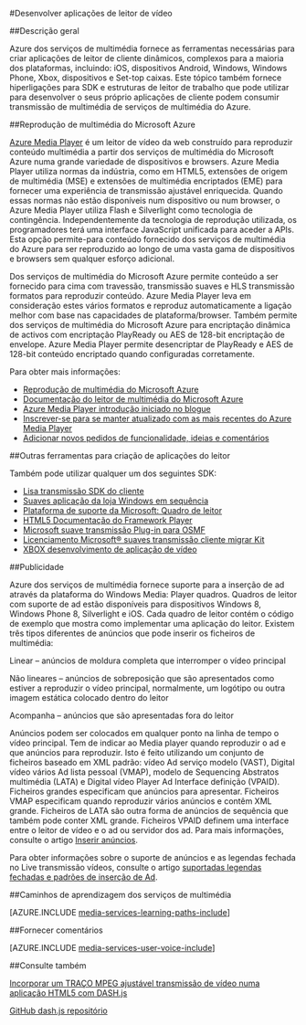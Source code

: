 <properties 
    pageTitle="Desenvolver aplicações de leitor de vídeo" 
    description="O tópico fornece ligações para o leitor de quadros e plug-ins que pode utilizar para desenvolver o seus próprio aplicações de cliente podem consumir transmissão de multimédia de serviços de multimédia." 
    authors="Juliako" 
    manager="erikre" 
    editor="" 
    services="media-services" 
    documentationCenter=""/>

<tags 
    ms.service="media-services" 
    ms.workload="media" 
    ms.tgt_pltfrm="na" 
    ms.devlang="na" 
    ms.topic="article" 
    ms.date="09/26/2016"
    ms.author="juliako"/>


#<a name="develop-video-player-applications"></a>Desenvolver aplicações de leitor de vídeo

##<a name="overview"></a>Descrição geral

Azure dos serviços de multimédia fornece as ferramentas necessárias para criar aplicações de leitor de cliente dinâmicos, complexos para a maioria dos plataformas, incluindo: iOS, dispositivos Android, Windows, Windows Phone, Xbox, dispositivos e Set-top caixas. Este tópico também fornece hiperligações para SDK e estruturas de leitor de trabalho que pode utilizar para desenvolver o seus próprio aplicações de cliente podem consumir transmissão de multimédia de serviços de multimédia do Azure.

##<a name="azure-media-player"></a>Reprodução de multimédia do Microsoft Azure

[Azure Media Player](http://aka.ms/ampinfo) é um leitor de vídeo da web construído para reproduzir conteúdo multimédia a partir dos serviços de multimédia do Microsoft Azure numa grande variedade de dispositivos e browsers. Azure Media Player utiliza normas da indústria, como em HTML5, extensões de origem de multimédia (MSE) e extensões de multimédia encriptados (EME) para fornecer uma experiência de transmissão ajustável enriquecida. Quando essas normas não estão disponíveis num dispositivo ou num browser, o Azure Media Player utiliza Flash e Silverlight como tecnologia de contingência. Independentemente da tecnologia de reprodução utilizada, os programadores terá uma interface JavaScript unificada para aceder a APIs. Esta opção permite-para conteúdo fornecido dos serviços de multimédia do Azure para ser reproduzido ao longo de uma vasta gama de dispositivos e browsers sem qualquer esforço adicional.

Dos serviços de multimédia do Microsoft Azure permite conteúdo a ser fornecido para cima com travessão, transmissão suaves e HLS transmissão formatos para reproduzir conteúdo. Azure Media Player leva em consideração estes vários formatos e reproduz automaticamente a ligação melhor com base nas capacidades de plataforma/browser. Também permite dos serviços de multimédia do Microsoft Azure para encriptação dinâmica de activos com encriptação PlayReady ou AES de 128-bit encriptação de envelope. Azure Media Player permite desencriptar de PlayReady e AES de 128-bit conteúdo encriptado quando configuradas corretamente. 

Para obter mais informações:

- [Reprodução de multimédia do Microsoft Azure](http://aka.ms/ampinfo)
- [Documentação do leitor de multimédia do Microsoft Azure](http://aka.ms/ampdocs) 
- [Azure Media Player introdução iniciado no blogue](https://azure.microsoft.com/blog/2015/04/15/announcing-azure-media-player/)
- [Inscrever-se para se manter atualizado com as mais recentes do Azure Media Player](http://aka.ms/ampsignup)
- [Adicionar novos pedidos de funcionalidade, ideias e comentários](http://aka.ms/ampuservoice ) 


##<a name="other-tools-for-creating-player-applications"></a>Outras ferramentas para criação de aplicações do leitor

Também pode utilizar qualquer um dos seguintes SDK:

- [Lisa transmissão SDK do cliente](http://www.iis.net/downloads/microsoft/smooth-streaming) 
- [Suaves aplicação da loja Windows em sequência](media-services-build-smooth-streaming-apps.md)
- [Plataforma de suporte da Microsoft: Quadro de leitor](http://playerframework.codeplex.com/) 
- [HTML5 Documentação do Framework Player](http://playerframework.codeplex.com/wikipage?title=HTML5%20Player&referringTitle=Documentation) 
- [Microsoft suave transmissão Plug-in para OSMF](https://www.microsoft.com/download/details.aspx?id=36057) 
- [Licenciamento Microsoft® suaves transmissão cliente migrar Kit](http://aka.ms/sspk) 
- [XBOX desenvolvimento de aplicação de vídeo](http://xbox.create.msdn.com/) 
 

##<a name="advertising"></a>Publicidade

Azure dos serviços de multimédia fornece suporte para a inserção de ad através da plataforma do Windows Media: Player quadros. Quadros de leitor com suporte de ad estão disponíveis para dispositivos Windows 8, Windows Phone 8, Silverlight e iOS. Cada quadro de leitor contém o código de exemplo que mostra como implementar uma aplicação do leitor. Existem três tipos diferentes de anúncios que pode inserir os ficheiros de multimédia:

Linear – anúncios de moldura completa que interromper o vídeo principal

Não lineares – anúncios de sobreposição que são apresentados como estiver a reproduzir o vídeo principal, normalmente, um logótipo ou outra imagem estática colocado dentro do leitor

Acompanha – anúncios que são apresentadas fora do leitor

Anúncios podem ser colocados em qualquer ponto na linha de tempo o vídeo principal. Tem de indicar ao Media player quando reproduzir o ad e que anúncios para reproduzir. Isto é feito utilizando um conjunto de ficheiros baseado em XML padrão: vídeo Ad serviço modelo (VAST), Digital vídeo vários Ad lista pessoal (VMAP), modelo de Sequencing Abstratos multimédia (LATA) e Digital vídeo Player Ad Interface definição (VPAID). Ficheiros grandes especificam que anúncios para apresentar. Ficheiros VMAP especificam quando reproduzir vários anúncios e contêm XML grande. Ficheiros de LATA são outra forma de anúncios de sequência que também pode conter XML grande. Ficheiros VPAID definem uma interface entre o leitor de vídeo e o ad ou servidor dos ad. Para mais informações, consulte o artigo [Inserir anúncios](https://msdn.microsoft.com/library/dn387398.aspx).

Para obter informações sobre o suporte de anúncios e as legendas fechada no Live transmissão vídeos, consulte o artigo [suportadas legendas fechadas e padrões de inserção de Ad](https://msdn.microsoft.com/library/c49e0b4d-357e-4cca-95e5-2288924d1ff3#caption_ad).


##<a name="media-services-learning-paths"></a>Caminhos de aprendizagem dos serviços de multimédia

[AZURE.INCLUDE [media-services-learning-paths-include](../../includes/media-services-learning-paths-include.md)]

##<a name="provide-feedback"></a>Fornecer comentários

[AZURE.INCLUDE [media-services-user-voice-include](../../includes/media-services-user-voice-include.md)]

##<a name="see-also"></a>Consulte também

[Incorporar um TRAÇO MPEG ajustável transmissão de vídeo numa aplicação HTML5 com DASH.js](media-services-embed-mpeg-dash-in-html5.md)

[GitHub dash.js repositório](https://github.com/Dash-Industry-Forum/dash.js)
 
